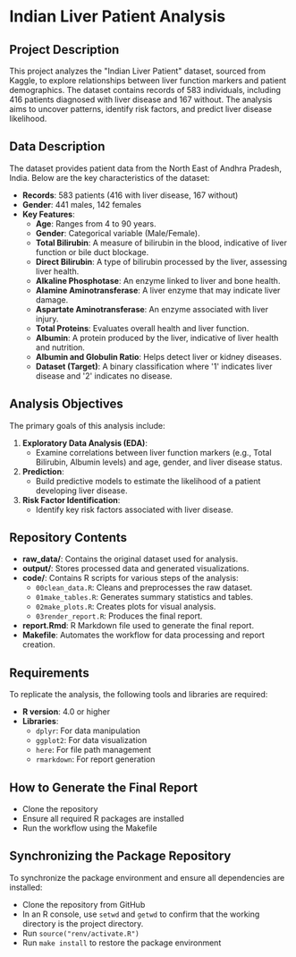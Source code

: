 # Indian Liver Patient Analysis

## Project Description
This project analyzes the "Indian Liver Patient" dataset, sourced from Kaggle, to explore relationships between liver function markers and patient demographics. The dataset contains records of 583 individuals, including 416 patients diagnosed with liver disease and 167 without. The analysis aims to uncover patterns, identify risk factors, and predict liver disease likelihood.

## Data Description
The dataset provides patient data from the North East of Andhra Pradesh, India. Below are the key characteristics of the dataset:

- **Records**: 583 patients (416 with liver disease, 167 without)
- **Gender**: 441 males, 142 females
- **Key Features**:
  - **Age**: Ranges from 4 to 90 years.
  - **Gender**: Categorical variable (Male/Female).
  - **Total Bilirubin**: A measure of bilirubin in the blood, indicative of liver function or bile duct blockage.
  - **Direct Bilirubin**: A type of bilirubin processed by the liver, assessing liver health.
  - **Alkaline Phosphotase**: An enzyme linked to liver and bone health.
  - **Alamine Aminotransferase**: A liver enzyme that may indicate liver damage.
  - **Aspartate Aminotransferase**: An enzyme associated with liver injury.
  - **Total Proteins**: Evaluates overall health and liver function.
  - **Albumin**: A protein produced by the liver, indicative of liver health and nutrition.
  - **Albumin and Globulin Ratio**: Helps detect liver or kidney diseases.
  - **Dataset (Target)**: A binary classification where '1' indicates liver disease and '2' indicates no disease.

## Analysis Objectives
The primary goals of this analysis include:
1. **Exploratory Data Analysis (EDA)**:
   - Examine correlations between liver function markers (e.g., Total Bilirubin, Albumin levels) and age, gender, and liver disease status.
2. **Prediction**:
   - Build predictive models to estimate the likelihood of a patient developing liver disease.
3. **Risk Factor Identification**:
   - Identify key risk factors associated with liver disease.

## Repository Contents
- **raw_data/**: Contains the original dataset used for analysis.
- **output/**: Stores processed data and generated visualizations.
- **code/**: Contains R scripts for various steps of the analysis:
  - `00clean_data.R`: Cleans and preprocesses the raw dataset.
  - `01make_tables.R`: Generates summary statistics and tables.
  - `02make_plots.R`: Creates plots for visual analysis.
  - `03render_report.R`: Produces the final report.
- **report.Rmd**: R Markdown file used to generate the final report.
- **Makefile**: Automates the workflow for data processing and report creation.

## Requirements
To replicate the analysis, the following tools and libraries are required:
- **R version**: 4.0 or higher
- **Libraries**: 
  - `dplyr`: For data manipulation
  - `ggplot2`: For data visualization
  - `here`: For file path management
  - `rmarkdown`: For report generation

## How to Generate the Final Report
- Clone the repository
- Ensure all required R packages are installed
- Run the workflow using the Makefile

## Synchronizing the Package Repository
To synchronize the package environment and ensure all dependencies are installed:
- Clone the repository from GitHub
- In an R console, use `setwd` and `getwd` to confirm that the working directory is the project directory.
- Run `source("renv/activate.R")`
- Run `make install` to restore the package environment
